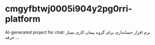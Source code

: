 # cmgyfbtwj0005i904y2pg0rri-platform
AI-generated project for chat: نرم افزار حسابداری برای گروه پیمان کاری بساز حرفه ...
